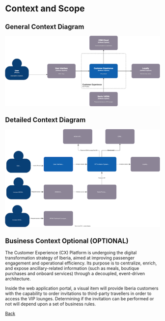 # Context and Scope

## General Context Diagram
![Context diagram](./diagrams/VIPLoungeInvitation-C4%20L1.png "Context Diagram")

## Detailed Context Diagram
![C4L1 diagram](./diagrams/Invitation-C4-L1-Detailed.svg "C4L1 Diagram")

## Business Context Optional (OPTIONAL)

The Customer Experience (CX) Platform is undergoing the digital transformation strategy of Iberia, aimed at improving passenger engagement and operational efficiency. Its purpose is to centralize, enrich, and expose ancillary-related information (such as meals, boutique purchases and onboard services) through a decoupled, event-driven architecture.

Inside the web application portal, a visual item will provide Iberia customers with the capability to order invitations to third-party travellers in order to access the VIP lounges. Determining if the invitation can be performed or not will depend upon a set of business rules. 

[Back](../README.md)
